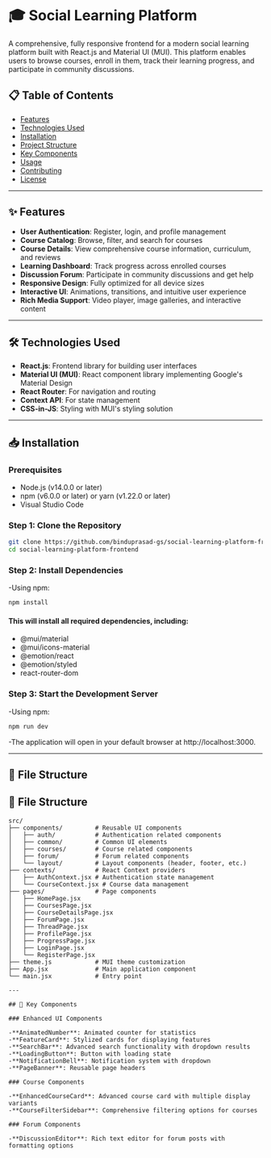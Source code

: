 # 🎓 Social Learning Platform

A comprehensive, fully responsive frontend for a modern social learning platform built with React.js and Material UI (MUI). This platform enables users to browse courses, enroll in them, track their learning progress, and participate in community discussions.

## 📋 Table of Contents

- [Features](#features)
- [Technologies Used](#technologies-used)
- [Installation](#installation)
- [Project Structure](#project-structure)
- [Key Components](#key-components)
- [Usage](#usage)
- [Contributing](#contributing)
- [License](#license)

---

## ✨ Features

- **User Authentication**: Register, login, and profile management
- **Course Catalog**: Browse, filter, and search for courses
- **Course Details**: View comprehensive course information, curriculum, and reviews
- **Learning Dashboard**: Track progress across enrolled courses
- **Discussion Forum**: Participate in community discussions and get help
- **Responsive Design**: Fully optimized for all device sizes
- **Interactive UI**: Animations, transitions, and intuitive user experience
- **Rich Media Support**: Video player, image galleries, and interactive content

---

## 🛠️ Technologies Used

- **React.js**: Frontend library for building user interfaces
- **Material UI (MUI)**: React component library implementing Google's Material Design
- **React Router**: For navigation and routing
- **Context API**: For state management
- **CSS-in-JS**: Styling with MUI's styling solution

---

## 📥 Installation

### Prerequisites

- Node.js (v14.0.0 or later)
- npm (v6.0.0 or later) or yarn (v1.22.0 or later)
- Visual Studio Code

### Step 1: Clone the Repository

```sh
git clone https://github.com/binduprasad-gs/social-learning-platform-frontend.git
cd social-learning-platform-frontend

```
### Step 2: Install Dependencies

-Using npm:

```sh
npm install

```
#### This will install all required dependencies, including:

- @mui/material
- @mui/icons-material
- @emotion/react
- @emotion/styled
- react-router-dom

### Step 3: Start the Development Server

-Using npm:
```sh
npm run dev

```
-The application will open in your default browser at http://localhost:3000.

---

## 📂 File Structure

## 📂 File Structure

```plaintext
src/
├── components/         # Reusable UI components
│   ├── auth/           # Authentication related components
│   ├── common/         # Common UI elements
│   ├── courses/        # Course related components
│   ├── forum/          # Forum related components
│   └── layout/         # Layout components (header, footer, etc.)
├── contexts/           # React Context providers
│   ├── AuthContext.jsx # Authentication state management
│   └── CourseContext.jsx # Course data management
├── pages/              # Page components
│   ├── HomePage.jsx
│   ├── CoursesPage.jsx
│   ├── CourseDetailsPage.jsx
│   ├── ForumPage.jsx
│   ├── ThreadPage.jsx
│   ├── ProfilePage.jsx
│   ├── ProgressPage.jsx
│   ├── LoginPage.jsx
│   └── RegisterPage.jsx
├── theme.js            # MUI theme customization
├── App.jsx             # Main application component
└── main.jsx            # Entry point

---

## 🧩 Key Components

### Enhanced UI Components

-**AnimatedNumber**: Animated counter for statistics
-**FeatureCard**: Stylized cards for displaying features
-**SearchBar**: Advanced search functionality with dropdown results
-**LoadingButton**: Button with loading state
-**NotificationBell**: Notification system with dropdown
-**PageBanner**: Reusable page headers

### Course Components

-**EnhancedCourseCard**: Advanced course card with multiple display variants
-**CourseFilterSidebar**: Comprehensive filtering options for courses

### Forum Components

-**DiscussionEditor**: Rich text editor for forum posts with formatting options
